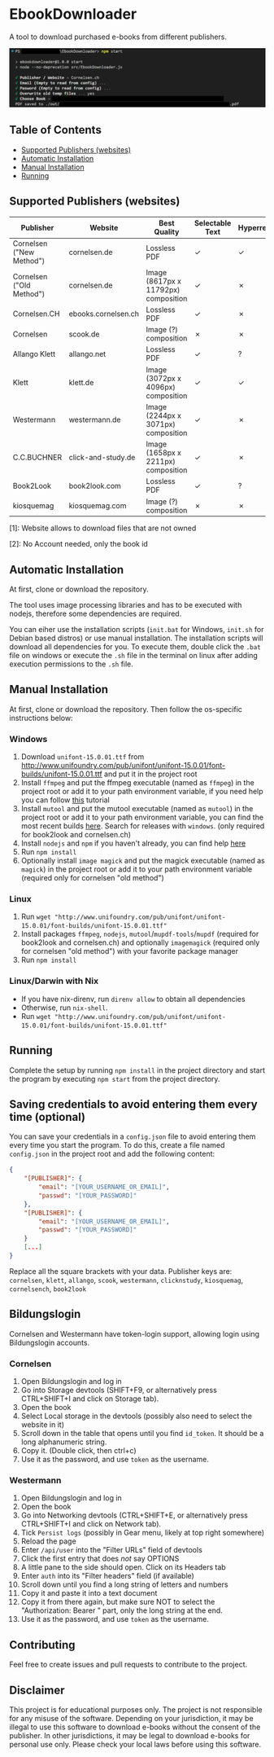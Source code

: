 # EbookDownloader
A tool to download purchased e-books from different publishers.

![Preview](preview.png)

## Table of Contents
- [Supported Publishers (websites)](#supported-publishers-websites)
- [Automatic Installation](#automatic-installation)
- [Manual Installation](#manual-installation)
- [Running](#running)

## Supported Publishers (websites)
| Publisher | Website | Best Quality | Selectable Text | Hyperrefs | Notes |
| --- | --- | --- | --- | --- | --- |
| Cornelsen ("New Method") | cornelsen.de | Lossless PDF | &check; | &check; |  |
| Cornelsen ("Old Method") | cornelsen.de | Image (8617px x 11792px) composition | &check; | &cross; |  |
| Cornelsen.CH | ebooks.cornelsen.ch | Lossless PDF | &check; | &cross; |  |
| Cornelsen | scook.de | Image (?) composition | &cross; | &cross; | |
| Allango Klett | allango.net | Lossless PDF | &check; | ? | [1] |
| Klett | klett.de | Image (3072px x 4096px) composition | &check; | &check; | |
| Westermann | westermann.de | Image (2244px x 3071px) composition | &check; | &cross; | |
| C.C.BUCHNER | click-and-study.de | Image (1658px x 2211px) composition | &check; | &cross; | |
| Book2Look | book2look.com | Lossless PDF | &check; | ? | [2] |
| kiosquemag | kiosquemag.com | Image (?) composition | &cross; | &cross; | |

[1]: Website allows to download files that are not owned

[2]: No Account needed, only the book id

## Automatic Installation
At first, clone or download the repository.

The tool uses image processing libraries and has to be executed with nodejs, therefore some dependencies are required.

You can eiher use the installation scripts (`init.bat` for Windows, `init.sh` for Debian based distros) or use manual installation. The installation scripts will download all dependencies for you. To execute them, double click the `.bat` file on windows or execute the `.sh` file in the terminal on linux after adding execution permissions to the `.sh` file.

## Manual Installation
At first, clone or download the repository. Then follow the os-specific instructions below:

### Windows
1. Download `unifont-15.0.01.ttf` from http://www.unifoundry.com/pub/unifont/unifont-15.0.01/font-builds/unifont-15.0.01.ttf and put it in the project root
1. Install `ffmpeg` and put the ffmpeg executable (named as `ffmpeg`) in the project root or add it to your path environment variable, if you need help you can follow [this](https://phoenixnap.com/kb/ffmpeg-windows) tutorial
1. Install `mutool` and put the mutool executable (named as `mutool`) in the project root or add it to your path environment variable, you can find the most recent builds [here](https://mupdf.com/releases). Search for releases with `windows`. (only required for book2look and cornelsen.ch)
1. Install `nodejs` and `npm` if you haven't already, you can find help [here](https://phoenixnap.com/kb/install-node-js-npm-on-windows)
1. Run `npm install`
1. Optionally install `image magick` and put the magick executable (named as `magick`) in the project root or add it to your path environment variable (required only for cornelsen "old method")

### Linux
1. Run `wget "http://www.unifoundry.com/pub/unifont/unifont-15.0.01/font-builds/unifont-15.0.01.ttf"`
1. Install packages `ffmpeg`, `nodejs`, `mutool`/`mupdf-tools`/`mupdf`  (required for book2look and cornelsen.ch) and optionally `imagemagick` (required only for cornelsen "old method") with your favorite package manager
1. Run `npm install`

### Linux/Darwin with Nix
- If you have nix-direnv, run `direnv allow` to obtain all dependencies
- Otherwise, run `nix-shell`.
- Run `wget "http://www.unifoundry.com/pub/unifont/unifont-15.0.01/font-builds/unifont-15.0.01.ttf"`

## Running
Complete the setup by running `npm install` in the project directory and
start the program by executing `npm start` from the project directory.

## Saving credentials to avoid entering them every time (optional)
You can save your credentials in a `config.json` file to avoid entering them every time you start the program. To do this, create a file named `config.json` in the project root and add the following content:

```json
{
    "[PUBLISHER]": {
        "email": "[YOUR_USERNAME_OR_EMAIL]", 
        "passwd": "[YOUR_PASSWORD]"
    },
    "[PUBLISHER]": {
        "email": "[YOUR_USERNAME_OR_EMAIL]", 
        "passwd": "[YOUR_PASSWORD]"
    }
    [...]
}
```

Replace all the square brackets with your data. Publisher keys are: `cornelsen`, `klett`, `allango`, `scook`, `westermann`, `clicknstudy`, `kiosquemag`, `cornelsench`, `book2look` 

## Bildungslogin

Cornelsen and Westermann have token-login support, allowing login using Bildungslogin accounts.

### Cornelsen

1. Open Bildungslogin and log in
1. Go into Storage devtools (SHIFT+F9, or alternatively press CTRL+SHIFT+I and click on Storage tab).
1. Open the book
1. Select Local storage in the devtools (possibly also need to select the website in it)
1. Scroll down in the table that opens until you find `id_token`. It should be a long alphanumeric string.
1. Copy it. (Double click, then ctrl+c)
1. Use it as the password, and use `token` as the username.

### Westermann

1. Open Bildungslogin and log in
1. Open the book
1. Go into Networking devtools (CTRL+SHIFT+E, or alternatively press CTRL+SHIFT+I and click on Network tab).
1. Tick `Persist logs` (possibly in Gear menu, likely at top right somewhere)
1. Reload the page
1. Enter `/api/user` into the "Filter URLs" field of devtools
1. Click the first entry that does *not* say OPTIONS
1. A little pane to the side should open. Click on its Headers tab
1. Enter `auth` into its "Filter headers" field (if available)
1. Scroll down until you find a long string of letters and numbers
1. Copy it and paste it into a text document
1. Copy it from there again, but make sure NOT to select the "Authorization: Bearer " part, only the long string at the end.
1. Use it as the password, and use `token` as the username.

## Contributing

Feel free to create issues and pull requests to contribute to the project.

## Disclaimer
This project is for educational purposes only. The project is not responsible for any misuse of the software. Depending on your jurisdiction, it may be illegal to use this software to download e-books without the consent of the publisher. In other jurisdictions, it may be legal to download e-books for personal use only. Please check your local laws before using this software.
